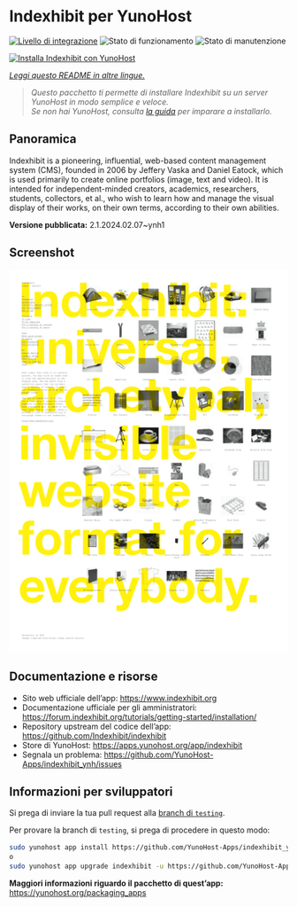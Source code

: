 <!--
N.B.: Questo README è stato automaticamente generato da <https://github.com/YunoHost/apps/tree/master/tools/readme_generator>
NON DEVE essere modificato manualmente.
-->

# Indexhibit per YunoHost

[![Livello di integrazione](https://dash.yunohost.org/integration/indexhibit.svg)](https://dash.yunohost.org/appci/app/indexhibit) ![Stato di funzionamento](https://ci-apps.yunohost.org/ci/badges/indexhibit.status.svg) ![Stato di manutenzione](https://ci-apps.yunohost.org/ci/badges/indexhibit.maintain.svg)

[![Installa Indexhibit con YunoHost](https://install-app.yunohost.org/install-with-yunohost.svg)](https://install-app.yunohost.org/?app=indexhibit)

*[Leggi questo README in altre lingue.](./ALL_README.md)*

> *Questo pacchetto ti permette di installare Indexhibit su un server YunoHost in modo semplice e veloce.*  
> *Se non hai YunoHost, consulta [la guida](https://yunohost.org/install) per imparare a installarlo.*

## Panoramica

Indexhibit is a pioneering, influential, web-based content management system (CMS), founded in 2006 by Jeffery Vaska and Daniel Eatock, which is used primarily to create online portfolios (image, text and video).
It is intended for independent-minded creators, academics, researchers, students, collectors, et al., who wish to learn how and manage the visual display of their works, on their own terms, according to their own abilities.


**Versione pubblicata:** 2.1.2024.02.07~ynh1

## Screenshot

![Screenshot di Indexhibit](./doc/screenshots/146_indexhibit.png)

## Documentazione e risorse

- Sito web ufficiale dell’app: <https://www.indexhibit.org>
- Documentazione ufficiale per gli amministratori: <https://forum.indexhibit.org/tutorials/getting-started/installation/>
- Repository upstream del codice dell’app: <https://github.com/Indexhibit/indexhibit>
- Store di YunoHost: <https://apps.yunohost.org/app/indexhibit>
- Segnala un problema: <https://github.com/YunoHost-Apps/indexhibit_ynh/issues>

## Informazioni per sviluppatori

Si prega di inviare la tua pull request alla [branch di `testing`](https://github.com/YunoHost-Apps/indexhibit_ynh/tree/testing).

Per provare la branch di `testing`, si prega di procedere in questo modo:

```bash
sudo yunohost app install https://github.com/YunoHost-Apps/indexhibit_ynh/tree/testing --debug
o
sudo yunohost app upgrade indexhibit -u https://github.com/YunoHost-Apps/indexhibit_ynh/tree/testing --debug
```

**Maggiori informazioni riguardo il pacchetto di quest’app:** <https://yunohost.org/packaging_apps>

